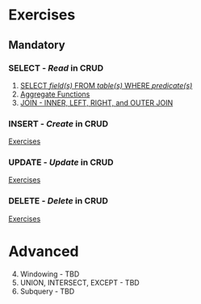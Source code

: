 # Exercises

## Mandatory

### SELECT - *Read* in CRUD
1. [SELECT *field(s)* FROM *table(s)* WHERE *predicate(s)*](./read/sfw.md) 
2. [Aggregate Functions](./read/aggregate.md)
3. [JOIN - INNER, LEFT, RIGHT, and OUTER JOIN](./read/join.md)

### INSERT - *Create* in CRUD

[Exercises](./create/readme.md)

### UPDATE - *Update* in CRUD

[Exercises](./update/readme.md)

### DELETE - *Delete* in CRUD

[Exercises](./delete/readme.md)

# Advanced 

4. Windowing - TBD
5. UNION, INTERSECT, EXCEPT - TBD
6. Subquery - TBD